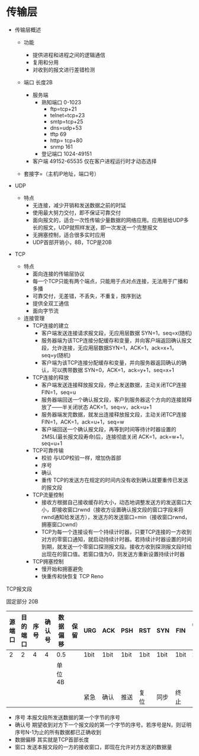 # 传输层

+ 传输层概述
  + 功能 
    + 提供进程和进程之间的逻辑通信
    + 复用和分用
    + 对收到的报文进行差错检测
  + 端口 长度2B
    + 服务端
        + 熟知端口 0-1023
            + ftp=tcp+21
            + telnet=tcp+23
            + smtp=tcp+25
            + dns=udp+53
            + tftp 69
            + http= tcp+80
            + snmp 161
        + 登记端口 1024-49151
    + 客户端 49152-65535 仅在客户进程运行时才动态选择
  
  + 套接字=（主机IP地址，端口号）

+ UDP
  + 特点
    + 无连接，减少开销和发送数据之前的时延
    + 使用最大努力交付，即不保证可靠交付
    + 面向报文的，适合一次性传输少量数据的网络应用。应用层给UDP多长的报文，UDP就照样发送，即一次发送一个完整报文
    + 无拥塞控制，适合很多实时应用
    + UDP首部开销小，8B，TCP是20B
+ TCP
  + 特点
    + 面向连接的传输层协议
    + 每一个TCP只能有两个端点，只能用于点对点连接，无法用于广播和多播
    + 可靠交付，无差错，不丢失，不重复，按序到达
    + 提供全双工通信
    + 面向字节流
  + 连接管理
    + TCP连接的建立
      + 客户端发送连接请求报文段，无应用层数据 SYN=1，seq=x(随机)
      + 服务器端为该TCP连接分配缓存和变量，并向客户端返回确认报文段，允许连接，无应用层数据SYN=1，ACK=1，ack=x+1，seq=y(随机)
      + 客户端为该TCP连接分配缓存和变量，并向服务器返回确认的确认，可以携带数据 SYN=0，ACK=1，ack=y+1，seq=x+1
    + TCP连接的释放
      + 客户端发送连接释放报文段，停止发送数据，主动关闭TCP连接 FIN=1，seq=u
      + 服务器端回送一个确认报文段，客户到服务器这个方向的连接就释放了——半关闭状态 ACK=1，seq=v，ack=u+1
      + 服务器端发完数据，就发出连接释放报文段，主动关闭TCP连接 FIN=1，ACK=1，ack=u+1，seq=w
      + 客户端回送一个确认报文段，再等到时间等待计时器设置的2MSL(最长报文段寿命)后，连接彻底关闭 ACK=1，ack=w+1，seq=u+1
    + TCP可靠传输
      + 校验 与UDP校验一样，增加伪首部
      + 序号
      + 确认
      + 重传 TCP的发送方在规定的时间内没有收到确认就要重传已发送的报文段
    + TCP流量控制 
      + 接收方根据自己接收缓存的大小，动态地调整发送方的发送窗口大小，即接收窗口rwnd（接收方设置确认报文段的窗口字段来将rwnd通知给发送方），发送方的发送窗口=min（接收窗口rwnd，拥塞窗口cwnd）
      + TCP为每一个连接设有一个持续计时器，只要TCP连接的一方收到对方的零窗口通知，就启动持续计时器。若持续计时器设置的时间到期，就发送一个零窗口探测报文段。接收方收到探测报文段时给出现在的窗口值。若窗口值为0，则发送方重新设置持续计时器
    + TCP拥塞控制
      + 慢开始和拥塞避免
      + 快重传和快恢复 TCP Reno



TCP报文段

固定部分 20B

| 源端口 | 目的端口 | 序号 | 确认号 | 数据偏移 | 保留 | URG  | ACK  | PSH  | RST  | SYN  | FIN  | 窗口 | 检验和 | 紧急指针 | 选项 | 填充 |
| ------ | -------- | ---- | ------ | -------- | ---- | ---- | ---- | ---- | ---- | ---- | ---- | ---- | ------ | -------- | ---- | ---- |
| 2      | 2        | 4    | 4      | 0.5      |      | 1bit | 1bit | 1bit | 1bit | 1bit | 1bit | 2    | 2      | 2        |      |      |
|        |          |      |        | 单位4B   |      |      |      |      |      |      |      |      |        |          |      |      |
|        |          |      |        |          |      | 紧急 | 确认 | 推送 | 复位 | 同步 | 终止 |      |        |          |      |      |

+ 序号 本报文段所发送数据的第一个字节的序号
+ 确认号 期望收到对方下一个报文段的第一个字节的序号。若序号是N，则证明序号N-1为止的所有数据都已正确收到
+ 数据偏移 其实就是TCP首部长度
+ 窗口 发送本报文段的一方的接收窗口，即现在允许对方发送的数据量